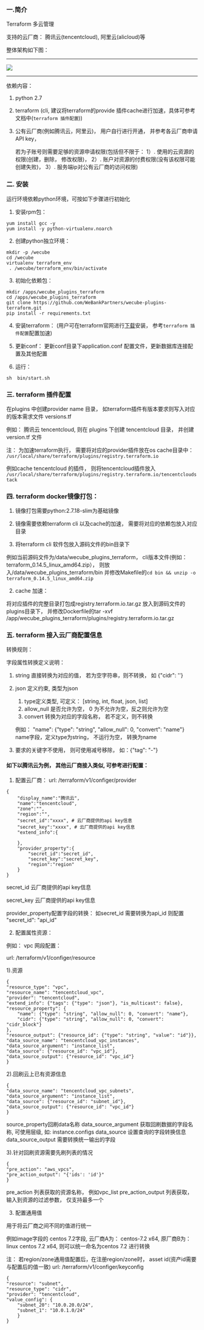 
### 一.简介
Terraform 多云管理

支持的云厂商： 腾讯云(tencentcloud), 阿里云(alicloud)等
<p></p>
整体架构如下图：

----

<img src="./doc/images/terraform_process.svg" />

---

依赖内容：
1. python 2.7

2. terraform (cli, 建议将terraform的provide 插件cache进行加速，具体可参考文档中(`terraform 插件配置`))
3. 公有云厂商(例如腾讯云，阿里云)， 用户自行进行开通， 并参考各云厂商申请API key，

   若为子账号则需要足够的资源申请权限(包括但不限于：
   1）. 使用的云资源的权限(创建，删除， 修改权限)，
   2）. 账户对资源的付费权限(没有该权限可能创建失败)，
   3）. 服务端ip对公有云厂商的访问权限)

### 二. 安装
运行环境依赖python环境，可按如下步骤进行初始化

1. 安装rpm包：
```
yum install gcc -y
yum install -y python-virtualenv.noarch
```

2. 创建python独立环境：
```
mkdir -p /wecube
cd /wecube
virtualenv terraform_env
 . /wecube/terraform_env/bin/activate
```

3. 初始化依赖包：
```
mkdir /apps/wecube_plugins_terraform
cd /apps/wecube_plugins_terraform
git clone https://github.com/WeBankPartners/wecube-plugins-terraform.git
pip install -r requirements.txt
```

4. 安装terraform：
(用户可在terraform官网进行[下载](https://www.terraform.io/downloads.html)安装， 参考`terraform 插件配置`配置加速)

5. 更新conf：
更新conf目录下application.conf 配置文件，更新数据库连接配置及其他配置

6. 运行：
```
sh  bin/start.sh
```

### 三. terraform 插件配置
在plugins 中创建provider name 目录， 如terraform插件有版本要求则写入对应的版本需求文件 versions.tf

例如： 腾讯云 tencentcloud,
则在 plugins 下创建 tencentcloud 目录， 并创建version.tf 文件

注： 为加速terraform执行， 需要将对应的provider插件放在os cache目录中：
`/usr/local/share/terraform/plugins/registry.terraform.io`

例如cache tencentcloud 的插件，
则将tencentcloud插件放入 `/usr/local/share/terraform/plugins/registry.terraform.io/tencentcloudstack`

### 四. terraform docker镜像打包：

1. 镜像打包需要python:2.7.18-slim为基础镜像

2. 镜像需要依赖terraform cli 以及cache的加速， 需要将对应的依赖包放入对应目录

1. 将terraform cli 软件包放入源码文件的bin目录下

 例如当前源码文件为/data/wecube_plugins_terraform， cli版本文件(例如：terraform_0.14.5_linux_amd64.zip），
 则放入/data/wecube_plugins_terraform/bin  并修改Makefile的`cd bin && unzip -o terraform_0.14.5_linux_amd64.zip`

2. cache 加速：

将对应插件的完整目录打包成registry.terraform.io.tar.gz 放入到源码文件的plugins目录下，
并修改Dockerfile的tar -xvf /app/wecube_plugins_terraform/plugins/registry.terraform.io.tar.gz

### 五. terraform 接入云厂商配置信息
转换规则：

字段属性转换定义说明：
1. string 直接转换为对应的值， 若为空字符串，则不转换， 如 {"cidr": ''}

2. json 定义约束, 类型为json
   1. type定义类型, 可定义： [string, int, float, json, list]
   2. allow_null 是否允许为空， 0 为不允许为空，反之则允许为空
   3. convert 转换为对应的字段名称， 若不定义，则不转换

   例如： "name": {"type": "string", "allow_null": 0, "convert": "name"}
    name字段，定义type为string， 不运行为空， 转换为name

3. 要求的关键字不使用， 则可使用减号移除， 如：{"tag": "-"}

#### 如下以腾讯云为例， 其他云厂商接入类似, 可参考进行配置：

1. 配置云厂商：
url: /terraform/v1/configer/provider

```
{
    "display_name":"腾讯云",
    "name":"tencentcloud",
    "zone":"",
    "region":"",
    "secret_id":"xxxx", # 云厂商提供的api key信息
    "secret_key":"xxxx", # 云厂商提供的api key信息
    "extend_info":{

    },
    "provider_property":{
        "secret_id":"secret_id",
        "secret_key":"secret_key",
        "region":"region"
    }
}
```
secret_id 云厂商提供的api key信息

secret_key 云厂商提供的api key信息

provider_property配置字段的转换： 如secret_id 需要转换为api_id 则配置 "secret_id": "api_id"

2. 配置属性资源：

例如： vpc 网段配置：

url: /terraform/v1/configer/resource

1).资源
```
{
"resource_type": "vpc",
"resource_name": "tencentcloud_vpc",
"provider": "tencentcloud",
"extend_info": {"tags": {"type": "json"}, "is_multicast": false},
"resource_property": {
	"name": {"type": "string", "allow_null": 0, "convert": "name"},
	"cidr": {"type": "string", "allow_null": 0, "convert": "cidr_block"}
},
"resource_output": {"resource_id": {"type": "string", "value": "id"}},
"data_source_name": "tencentcloud_vpc_instances",
"data_source_argument": "instance_list",
"data_source": {"resource_id": "vpc_id"},
"data_source_output": {"resource_id": "vpc_id"}
}
```

2).回刷云上已有资源信息
```
{
"data_source_name": "tencentcloud_vpc_subnets",
"data_source_argument": "instance_list",
"data_source": {"resource_id": "subnet_id"},
"data_source_output": {"resource_id": "vpc_id"}
}
```
<p>
source_property回刷data名称
data_source_argument 获取回刷数据的字段名称, 可使用层级, 如: instance.configs
data_source 设置查询的字段转换信息
data_source_output 需要转换统一输出的字段
</p>

3).针对回刷资源需要先刷列表的情况
```
{
"pre_action": "aws_vpcs",
"pre_action_output": "{'ids': 'id'}"
}
```
<p>
pre_action  列表获取的资源名称， 例如vpc_list
pre_action_output 列表获取， 输入到资源的过滤参数， 仅支持最多一个
</p>

3. 配置通用值

用于将云厂商之间不同的值进行统一

例如image字段的 centos 7.2字段,
云厂商A为： centos-7.2 x64,
原厂商B为： linux centos 7.2 x64,
则可以统一命名为centos 7.2 进行转换

注： 若region/zone通用值配置后，在注册region/zone时， asset id(资产id需要与配置后的值一致)
url: /terraform/v1/configer/keyconfig

```
{
"resource": "subnet",
"resource_type": "cidr",
"provider": "tencentcloud",
"value_config": {
	"subnet_20": "10.0.20.0/24",
	"subnet_1": "10.0.1.0/24"
    }
}
```

